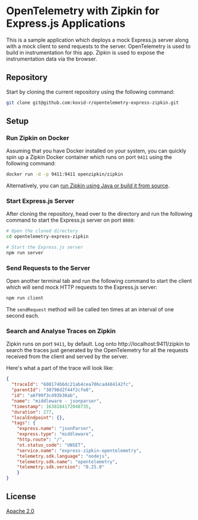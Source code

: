 # OpenTelemetry with Zipkin for Express.js Applications

This is a sample application which deploys a mock Express.js server along with a mock client to send requests to the server. OpenTelemetry is used to build in instrumentation for this app. Zipkin is used to expose the instrumentation data via the browser.

## Repository

Start by cloning the current repository using the following command:

```bash
git clone git@github.com:kovid-r/opentelemetry-express-zipkin.git
```

## Setup

### Run Zipkin on Docker

Assuming that you have Docker installed on your system, you can quickly spin up a Zipkin Docker container which runs on port `9411` using the following command:

```bash
docker run -d -p 9411:9411 openzipkin/zipkin
```

Alternatively, you can [run Zipkin using Java or build it from source](ttps://zipkin.io/pages/quickstart.html).

### Start Express.js Server

After cloning the repository, head over to the directory and run the following command to start the Express.js server on port `8080`:

```bash
# Open the cloned directory
cd opentelemetry-express-zipkin

# Start the Express.js server
npm run server
```

### Send Requests to the Server

Open another terminal tab and run the following command to start the client which will send mock HTTP requests to the Express.js server:

```bash
npm run client
```

The `sendRequest` method will be called ten times at an interval of one second each.

### Search and Analyse Traces on Zipkin

Zipkin runs on port `9411`, by default. Log onto http://localhost:9411/zipkin to search the traces just generated by the OpenTelemetry for all the requests received from the client and served by the server.

Here's what a part of the trace will look like:

```json
{
  "traceId": "608174b6dc21ab4cea706cad484142fc",
  "parentId": "30798d2f44f2cfe8",
  "id": "a6f99f3c493b30ab",
  "name": "middleware - jsonparser",
  "timestamp": 1638184172048735,
  "duration": 277,
  "localEndpoint": {},
  "tags": {
    "express.name": "jsonParser",
    "express.type": "middleware",
    "http.route": "/",
    "ot.status_code": "UNSET",
    "service.name": "express-zipkin-opentelemetry",
    "telemetry.sdk.language": "nodejs",
    "telemetry.sdk.name": "opentelemetry",
    "telemetry.sdk.version": "0.25.0"
    }
}
```

## License

[Apache 2.0](https://choosealicense.com/licenses/apache-2.0/)
